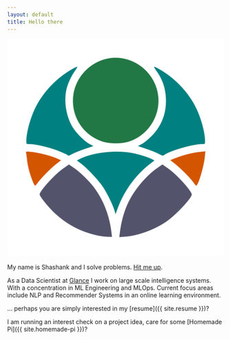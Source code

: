 ```yaml
---
layout: default
title: Hello there
---
```


<p>
    <span class="figure marginnote"><img src="images/circle-about-tr.png" alt="knhash" class="about-img"/></span>
</p>

My name is Shashank and I solve problems. [Hit me up](mailto:mail@knhash.in).

As a Data Scientist at [Glance](https://glance.com) I work on large scale intelligence systems. With a concentration in ML Engineering and MLOps. Current focus areas include NLP and Recommender Systems in an online learning environment.

... perhaps you are simply interested in my [resume]({{ site.resume }})?

<span class="marginnote">I am running an interest check on a project idea, care for some [Homemade Pi]({{ site.homemade-pi }})? </span>
